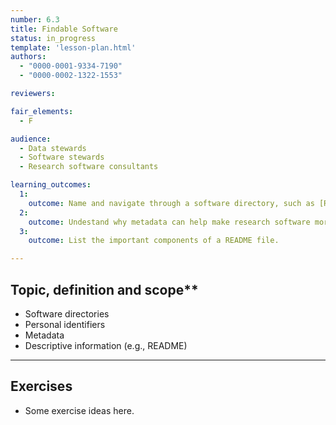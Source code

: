 ```yaml
---
number: 6.3
title: Findable Software
status: in_progress
template: 'lesson-plan.html'
authors:
  - "0000-0001-9334-7190"
  - "0000-0002-1322-1553"

reviewers:

fair_elements:
  - F

audience:
  - Data stewards
  - Software stewards
  - Research software consultants

learning_outcomes:
  1:
    outcome: Name and navigate through a software directory, such as [RSD](https://research-software-directory.org/).
  2:
    outcome: Undestand why metadata can help make research software more finable.
  3:
    outcome: List the important components of a README file.

--- 
```


## Topic, definition and scope**

* Software directories
* Personal identifiers
* Metadata
* Descriptive information (e.g., README)

---

## Exercises

* Some exercise ideas here.